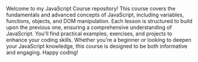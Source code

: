 Welcome to my JavaScript Course repository! This course covers the fundamentals and advanced concepts of JavaScript, including variables, functions, objects, and DOM manipulation. Each lesson is structured to build upon the previous one, ensuring a comprehensive understanding of JavaScript. You'll find practical examples, exercises, and projects to enhance your coding skills. Whether you're a beginner or looking to deepen your JavaScript knowledge, this course is designed to be both informative and engaging. Happy coding!
